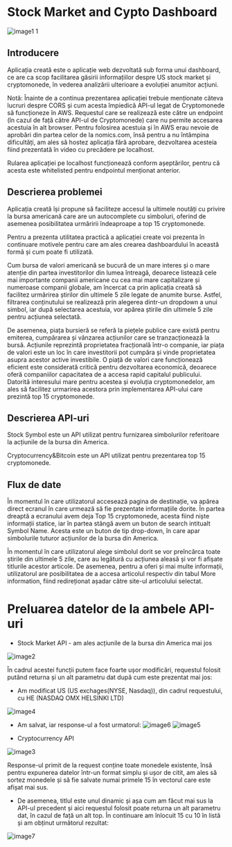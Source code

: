 # Stock Market and Cypto Dashboard

![image1 1](https://user-images.githubusercontent.com/83783825/117729933-3ee0f980-b1f4-11eb-9197-5b6b81d3c107.jpg)

## Introducere

Aplicația creată este o aplicație web dezvoltată sub forma unui dashboard, ce are ca scop facilitarea găsirii informațiilor despre US stock market și cryptomonede, în vederea analizării ulterioare a evoluției anumitor acțiuni.

Notă: Înainte de a continua prezentarea aplicației trebuie menționate câteva lucruri despre CORS și cum acesta împiedică API-ul legat de Cryptomonede să funcționeze în AWS. Requestul care se realizează este către un endpoint (în cazul de față către API-ul de Cryptomonede) care nu permite accesarea acestuia în alt browser. Pentru folosirea acestuia și în AWS erau nevoie de aprobări din partea celor de la nomics.com, însă pentru a nu întâmpina dificultăți, am ales să hostez aplicația fără aprobare, dezvoltarea acesteia fiind prezentată în video cu precădere pe localhost.

Rularea aplicației pe localhost funcționează conform așeptărilor, pentru că acesta este whitelisted pentru endpointul menționat anterior.

## Descrierea problemei
Aplicația creată își propune să faciliteze accesul la ultimele noutăți cu privire la bursa americană care are un autocomplete cu simboluri, oferind de asemenea posibilitatea urmăririi îndeaproape a top 15 cryptomonede.

Pentru a prezenta utilitatea practică a aplicației create voi prezenta în continuare motivele pentru care am ales crearea dashboardului în această formă și cum poate fi utilizată.

Cum bursa de valori americană se bucură de un mare interes și o mare atenție din partea investitorilor din lumea întreagă, deoarece listează cele mai importante companii americane cu cea mai mare capitalizare și numeroase companii globale, am încercat ca prin aplicația creată să facilitez urmărirea știrilor din ultimele 5 zile legate de anumite burse. Astfel, filtrarea conținutului se realizează prin alegerea dintr-un dropdown a unui simbol, iar după selectarea acestuia, vor apărea știrile din ultimele 5 zile pentru acțiunea selectată.

 De asemenea, piața bursieră se referă la piețele publice care există pentru emiterea, cumpărarea și vânzarea acțiunilor care se tranzacționează la bursă. Acțiunile reprezintă proprietatea fracțională într-o companie, iar piața de valori este un loc în care investitorii pot cumpăra și vinde proprietatea asupra acestor active investibile. O piață de valori care funcționează eficient este considerată critică pentru dezvoltarea economică, deoarece oferă companiilor capacitatea de a accesa rapid capitalul publicului. Datorită interesului mare pentru acestea și evoluția cryptomonedelor, am ales să facilitez urmarirea acestora prin implementarea API-ului care prezintă top 15 cryptomonede.

## Descrierea API-uri
Stock Symbol este un API utilizat pentru furnizarea simbolurilor referitoare la acțiunile de la bursa din America.

Cryptocurrency&Bitcoin este un API utilizat pentru prezentarea top 15 cryptomonede.

## Flux de date
În momentul în care utilizatorul accesează pagina de destinație, va apărea direct ecranul în care urmează să fie prezentate informațiile dorite. În partea dreaptă a ecranului avem deja Top 15 cryptomonede, acesta fiind niște informații statice, iar în partea stângă avem un buton de search intitualt Symbol Name. Acesta este un buton de tip drop-down, în care apar simbolurile tuturor acțiunilor de la bursa din America. 

În momentul în care utilizatorul alege simbolul dorit se vor preîncărca toate știrile din ultimele 5 zile, care au legătură cu acțiunea aleasă și vor fi afișate titlurile acestor articole. De asemenea, pentru a oferi și mai multe informații, utilizatorul are posibilitatea de a accesa articolul respectiv din tabul More information, fiind redireționat așadar către site-ul articolului selectat.

# Preluarea datelor de la ambele API-uri
- Stock Market API - am ales acțiunile de la bursa din America mai jos

![image2](https://user-images.githubusercontent.com/83783825/117731468-d7787900-b1f6-11eb-99a1-de63c8914463.PNG)

În cadrul acestei funcții putem face foarte ușor modificări, requestul folosit putând returna și un alt parametru dat după cum este prezentat mai jos:
- Am modificat US (US exchages(NYSE, Nasdaq)), din cadrul requestului, cu HE (NASDAQ OMX HELSINKI LTD) 

![image4](https://user-images.githubusercontent.com/83783825/117735338-ed3d6c80-b1fd-11eb-96bd-3a5b2d8a7725.PNG)

- Am salvat, iar response-ul a fost urmatorul:
![image6](https://user-images.githubusercontent.com/83783825/117735943-36da8700-b1ff-11eb-8c85-70e3dd5e168b.PNG)
![image5](https://user-images.githubusercontent.com/83783825/117735949-39d57780-b1ff-11eb-9ab6-4f0a939b8e32.PNG)

- Cryptocurrency API

![image3](https://user-images.githubusercontent.com/83783825/117731471-db0c0000-b1f6-11eb-967a-a8dff6784c0f.PNG)

Response-ul primit de la request conține toate monedele existente, însă pentru expunerea datelor într-un format simplu și ușor de citit, am ales să sortez monedele și să fie salvate numai primele 15 în vectorul care este afișat mai sus.

- De asemenea, titlul este unul dinamic și așa cum am făcut mai sus la API-ul precedent și aici requestul folosit poate returna un alt parametru dat, în cazul de față un alt top. În continuare am înlocuit 15 cu 10 în listă și am obținut următorul rezultat:

![image7](https://user-images.githubusercontent.com/83783825/117738293-5e801e00-b204-11eb-8672-b34c24341a0f.PNG)






